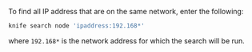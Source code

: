 To find all IP address that are on the same network, enter the
following:

``` bash
knife search node 'ipaddress:192.168*'
```

where `192.168*` is the network address for which the search will be
run.